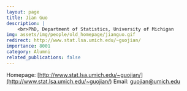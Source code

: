```yaml
---
layout: page
title: Jian Guo
description: |
    <br>PhD, Department of Statistics, University of Michigan
img: assets/img/people/old_homepage/jianguo.gif
redirect: http://www.stat.lsa.umich.edu/~guojian/
importance: 8001
category: Alumni
related_publications: false
---
```

Homepage: [http://www.stat.lsa.umich.edu/~guojian/](http://www.stat.lsa.umich.edu/~guojian/)
Email: [guojian@umich.edu](mailto:guojian@umich.edu)
